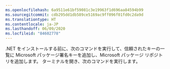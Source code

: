```yaml
---
ms.openlocfilehash: 6a9511e61bf59081c3e19963f1d696aa84594b99
ms.sourcegitcommit: cdb295dd1db589ce5169ac9ff096f01fd0c2da9d
ms.translationtype: HT
ms.contentlocale: ja-JP
ms.lasthandoff: 06/09/2020
ms.locfileid: "84602778"
---
```


.NET をインストールする前に、次のコマンドを実行して、信頼されたキーの一覧に Microsoft パッケージ署名キーを追加し、Microsoft パッケージ リポジトリを追加します。 ターミナルを開き、次のコマンドを実行します。
